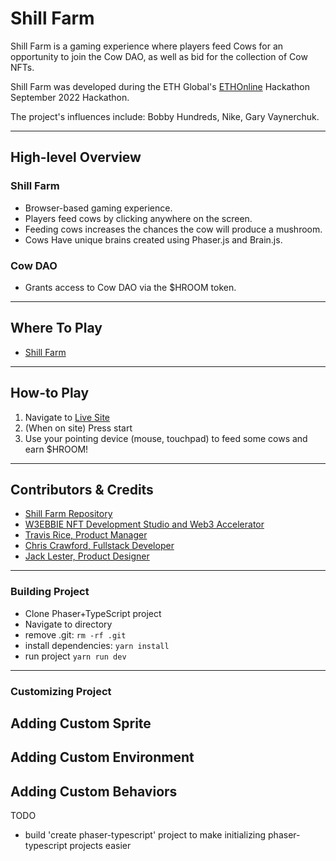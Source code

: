 # Shill Farm

Shill Farm is a gaming experience where players feed Cows for an opportunity to join the Cow DAO, as well as bid for the collection of Cow NFTs. 

Shill Farm was developed during the ETH Global's [ETHOnline](https://online.ethglobal.com/) Hackathon September 2022 Hackathon. 

The project's influences include: Bobby Hundreds, Nike, Gary Vaynerchuk. 

---

## High-level Overview

### Shill Farm
* Browser-based gaming experience.
* Players feed cows by clicking anywhere on the screen.
* Feeding cows increases the chances the cow will produce a mushroom. 
* Cows Have unique brains created using Phaser.js and Brain.js.

### Cow DAO
* Grants access to Cow DAO via the $HROOM token.
 
---
## Where To Play
* [Shill Farm](https://w3bbie.xyz/ethonline/)

---
## How-to Play
1. Navigate to [Live Site](https://w3bbie.xyz/ethonline)
2. (When on site) Press start
3. Use your pointing device (mouse, touchpad) to feed some cows and earn $HROOM!

---
## Contributors & Credits
* [Shill Farm Repository](https://github.com/chris35469/ShillFarm)
* [W3EBBIE NFT Development Studio and Web3 Accelerator](https://violet-crown-74e.notion.site/W3BBIE-7a258cbe79014568b29ee4815e49af41)
* [Travis Rice, Product Manager](https://www.linkedin.com/in/travislrice/)
* [Chris Crawford, Fullstack Developer]()
* [Jack Lester, Product Designer](https://www.linkedin.com/in/jacklester/)
---
### Building Project

- Clone Phaser+TypeScript project
- Navigate to directory
- remove .git:
    `rm -rf .git`
- install dependencies: 
    `yarn install`
- run project
    `yarn run dev`
---
### Customizing Project

## Adding Custom Sprite
## Adding Custom Environment
## Adding Custom Behaviors

TODO

- build 'create phaser-typescript' project to make initializing phaser-typescript projects easier
